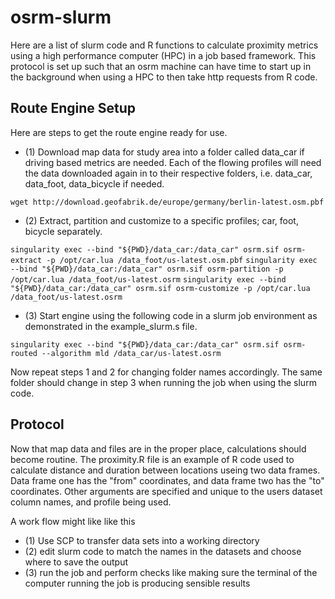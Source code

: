 # osrm-slurm
Here are a list of slurm code and R functions to calculate proximity metrics using a high performance computer (HPC) in a job based framework. This protocol is set up such that an osrm machine can have time to start up in the background when using a HPC to then take http requests from R code. 

## Route Engine Setup
Here are steps to get the route engine ready for use. 

* (1) Download map data for study area into a folder called data_car if driving based metrics are needed. Each of the flowing profiles will need the data downloaded again in to their respective folders, i.e. data_car, data_foot, data_bicycle if needed.

`wget http://download.geofabrik.de/europe/germany/berlin-latest.osm.pbf`

* (2) Extract, partition and customize to a specific profiles; car, foot, bicycle separately.


`singularity exec --bind "${PWD}/data_car:/data_car" osrm.sif osrm-extract -p /opt/car.lua /data_foot/us-latest.osm.pbf`
`singularity exec --bind "${PWD}/data_car:/data_car" osrm.sif osrm-partition -p /opt/car.lua /data_foot/us-latest.osrm`
`singularity exec --bind "${PWD}/data_car:/data_car" osrm.sif osrm-customize -p /opt/car.lua /data_foot/us-latest.osrm`


* (3) Start engine using the following code in a slurm job environment as demonstrated in the example_slurm.s file. 

`singularity exec --bind "${PWD}/data_car:/data_car" osrm.sif osrm-routed --algorithm mld /data_car/us-latest.osrm`

Now repeat steps 1 and 2 for changing folder names accordingly. The same folder should change in step 3 when running the job when using the slurm code. 

## Protocol

Now that map data and files are in the proper place, calculations should become routine. The proximity.R file is an example of R code used to calculate distance and duration between locations useing two data frames. Data frame one has the "from" coordinates, and data frame two has the "to" coordinates. Other arguments are specified and unique to the users dataset column names, and profile being used. 

A work flow might like like this

* (1) Use SCP to transfer data sets into a working directory
* (2) edit slurm code to match the names in the datasets and choose where to save the output
* (3) run the job and perform checks like making sure the terminal of the computer running the job is producing sensible results





